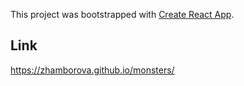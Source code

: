 This project was bootstrapped with [Create React App](https://github.com/facebook/create-react-app).

## Link 

https://zhamborova.github.io/monsters/


